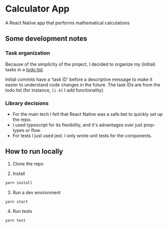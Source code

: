 # Calculator App

A React Native app that performs mathematical calculations

## Some development notes

### Task organization

Because of the simplicity of the project, I decided to organize my (initial) tasks in a [todo list](https://github.com/brunochan2001/Calculator-App/issues/1).

Initial commits have a 'task ID' before a descriptive message to make it easier to understand code changes in the future. The task IDs are from the todo list (for instance, `[i-4]` I add functionality).

### Library decisions

- For the main tech I felt that React Native was a safe bet to quickly set up the repo.
- I used typescript for its flexibility, and it's advantages over just prop-types or flow.
- For tests I just used jest. I only wrote unit tests for the components.

## How to run locally

1. Clone the repo

2. Install

```bash
yarn install
```

3. Run a dev environment

```bash
yarn start
```

4. Run tests

```bash
yarn test
```
